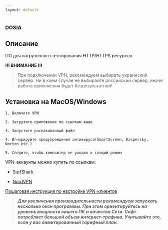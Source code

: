 ```yaml
---
layout: default
---
```


### DOSIA

## Описание

ПО для нагрузочного тестирования HTTP/HTTPS ресурсов


**!!! ВНИМАНИЕ !!!**

> При подключении VPN, рекомендуем выбирать украинский сервер. 
> Ни в коем случае не выбирайте российский сервер, иначе работа приложения будет безрезультатной!


## Установка на MacOS/Windows
```shell
1. Включите VPN

2. Загрузите приложение по ссылкам выше
 
3. Запустите распакованный файл

4. Игнорируйте предупреждения антивируса(SmartScreen, Kaspersky, Norton etc.)

5. Следите, чтобы компьютер не уходил в спящий режим
```

VPN-аккаунты можно купить по ссылкам:

- [SurfShark](https://darkstore.su/products/view/surfshark-vpn-do-21-23-goda)

- [NordVPN](https://darkstore.su/products/view/nordvpn-2022-2032-god-random-1-1)

[Пошаговая инструкция по настройке VPN-клиентов](https://dddosia.github.io/vpn/)

> ***Для увеличения производительности рекомендуем запускать несколько окон программы. При этом ориентируйтесь на уровень мощности вашего ПК и качества Сети. Софт потребляет большой объем интернет-трафика. Учитывайте это, если у вас лимитированный тарифный план.***
